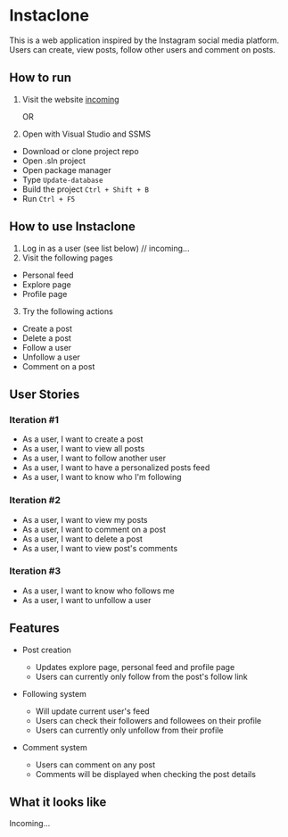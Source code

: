 # Instaclone

This is a web application inspired by the Instagram social media platform. Users can create, view posts, follow other users and comment on posts.

## How to run

1. Visit the website [incoming]()

    OR

2. Open with Visual Studio and SSMS

-   Download or clone project repo
-   Open .sln project
-   Open package manager
-   Type `Update-database`
-   Build the project `Ctrl + Shift + B`
-   Run `Ctrl + F5`

## How to use Instaclone

1. Log in as a user (see list below) // incoming...
2. Visit the following pages

-   Personal feed
-   Explore page
-   Profile page

3. Try the following actions

-   Create a post
-   Delete a post
-   Follow a user
-   Unfollow a user
-   Comment on a post

## User Stories

### Iteration #1

-   As a user, I want to create a post
-   As a user, I want to view all posts
-   As a user, I want to follow another user
-   As a user, I want to have a personalized posts feed
-   As a user, I want to know who I'm following

### Iteration #2

-   As a user, I want to view my posts
-   As a user, I want to comment on a post
-   As a user, I want to delete a post
-   As a user, I want to view post's comments

### Iteration #3

-   As a user, I want to know who follows me
-   As a user, I want to unfollow a user

## Features

-   Post creation

    -   Updates explore page, personal feed and profile page
    -   Users can currently only follow from the post's follow link

-   Following system

    -   Will update current user's feed
    -   Users can check their followers and followees on their profile
    -   Users can currently only unfollow from their profile

-   Comment system
    -   Users can comment on any post
    -   Comments will be displayed when checking the post details

## What it looks like

Incoming...
